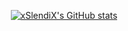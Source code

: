 <p align="center">
  <a href="https://github.com/anuraghazra/github-readme-stats"><img alt="xSlendiX's GitHub stats" src="https://github-readme-stats.vercel.app/api?username=xSlendiX" ></a>
</p>
